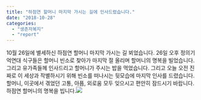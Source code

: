 ```yaml
---
title: "하점연 할머니 마지막 가시는 길에 인사드렸습니다."
date: "2018-10-28"
categories: 
  - "생존자복지"
  - "report"
---
```


10월 26일에 별세하신 하점연 할머니 마지막 가시는 길 뵈었습니다. 26일 오후 정의기억연대 식구들은 할머니 빈소로 찾아가 마지막 절 올리며 할머니의 명복을 빌었습니다. 그리고 유가족들께 인사드리고 할머니가 주시는 밥을 먹었습니다. 그리고 오늘 오전 진짜로 이 세상과 작별하시기 위해 빈소를 떠나시는 뒷모습에 마지막 인사를 드렸습니다. 할머니, 이곳에서 겪었던 고통, 아픔, 외로움 모두 잊으시고 편안히 잠드시기 바랍니다. 하점연 할머니의 명복을 빕니다.![](https://r2.womenandwar.net/2018/10/1219-서울-하점연할머니_1413-300x225.jpg)
